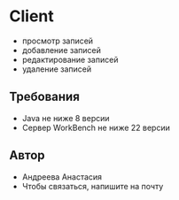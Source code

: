 # Client
- просмотр записей
- добавление записей
- редактирование записей
- удаление записей

## Требования
- Java не ниже 8 версии
- Сервер WorkBench не ниже 22 версии

## Автор
- Андреева Анастасия
- Чтобы связаться, напишите на почту

